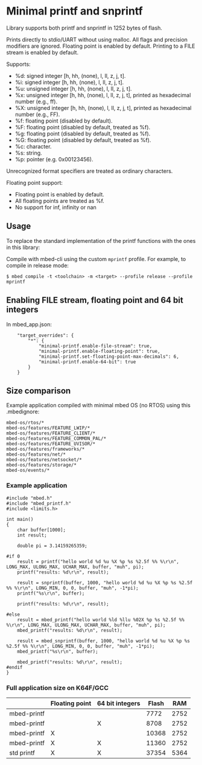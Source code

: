 # Minimal printf and snprintf

Library supports both printf and snprintf in 1252 bytes of flash.

Prints directly to stdio/UART without using malloc. All flags and precision modifiers are ignored.
Floating point is enabled by default.
Printing to a FILE stream is enabled by default.

Supports:
* %d: signed integer [h, hh, (none), l, ll, z, j, t].
* %i: signed integer [h, hh, (none), l, ll, z, j, t].
* %u: unsigned integer [h, hh, (none), l, ll, z, j, t].
* %x: unsigned integer [h, hh, (none), l, ll, z, j, t], printed as hexadecimal number (e.g., ff).
* %X: unsigned integer [h, hh, (none), l, ll, z, j, t], printed as hexadecimal number (e.g., FF).
* %f: floating point (disabled by default).
* %F: floating point (disabled by default, treated as %f).
* %g: floating point (disabled by default, treated as %f).
* %G: floating point (disabled by default, treated as %f).
* %c: character.
* %s: string.
* %p: pointer (e.g. 0x00123456).

Unrecognized format specifiers are treated as ordinary characters.

Floating point support:
* Floating point is enabled by default.
* All floating points are treated as %f.
* No support for inf, infinity or nan

## Usage

To replace the standard implementation of the printf functions with the ones in this library:

Compile with mbed-cli using the custom `mprintf` profile. For example, to compile in release mode:

```
$ mbed compile -t <toolchain> -m <target> --profile release --profile mprintf
```

## Enabling FILE stream, floating point and 64 bit integers

In mbed_app.json:

```
    "target_overrides": {
        "*": {
            "minimal-printf.enable-file-stream": true,
            "minimal-printf.enable-floating-point": true,
            "minimal-printf.set-floating-point-max-decimals": 6,
            "minimal-printf.enable-64-bit": true
        }
    }
```


## Size comparison

Example application compiled with minimal mbed OS (no RTOS) using this .mbedignore:

```
mbed-os/rtos/*
mbed-os/features/FEATURE_LWIP/*
mbed-os/features/FEATURE_CLIENT/*
mbed-os/features/FEATURE_COMMON_PAL/*
mbed-os/features/FEATURE_UVISOR/*
mbed-os/features/frameworks/*
mbed-os/features/net/*
mbed-os/features/netsocket/*
mbed-os/features/storage/*
mbed-os/events/*
```

### Example application
```
#include "mbed.h"
#include "mbed_printf.h"
#include <limits.h>

int main()
{
    char buffer[1000];
    int result;

    double pi = 3.14159265359;

#if 0
    result = printf("hello world %d %u %X %p %s %2.5f %% %\r\n", LONG_MAX, ULONG_MAX, UCHAR_MAX, buffer, "muh", pi);
    printf("results: %d\r\n", result);

    result = snprintf(buffer, 1000, "hello world %d %u %X %p %s %2.5f %% %\r\n", LONG_MIN, 0, 0, buffer, "muh", -1*pi);
    printf("%s\r\n", buffer);

    printf("results: %d\r\n", result);

#else
    result = mbed_printf("hello world %ld %llu %02X %p %s %2.5f %% %\r\n", LONG_MAX, ULONG_MAX, UCHAR_MAX, buffer, "muh", pi);
    mbed_printf("results: %d\r\n", result);

    result = mbed_snprintf(buffer, 1000, "hello world %d %u %X %p %s %2.5f %% %\r\n", LONG_MIN, 0, 0, buffer, "muh", -1*pi);
    mbed_printf("%s\r\n", buffer);

    mbed_printf("results: %d\r\n", result);
#endif
}
```

### Full application size on K64F/GCC

|             | Floating point | 64 bit integers | Flash | RAM  |
| -           | -              | -               | -     | -    |
| mbed-printf |                |                 | 7772  | 2752 |
| mbed-printf |                | X               | 8708  | 2752 |
| mbed-printf | X              |                 | 10368 | 2752 |
| mbed-printf | X              | X               | 11360 | 2752 |
| std printf  | X              | X               | 37354 | 5364 |
